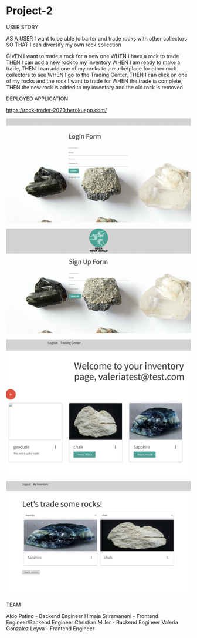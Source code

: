 # Project-2

USER STORY

AS A USER I want to be able to barter and trade rocks with other collectors
SO THAT I can diversify my own rock collection

GIVEN I want to trade a rock for a new one
WHEN I have a rock to trade
THEN I can add a new rock to my inventory
WHEN I am ready to make a trade,
THEN I can add one of my rocks to a marketplace for other rock collectors to see
WHEN I go to the Trading Center,
THEN I can click on one of my rocks and the rock I want to trade for
WHEN the trade is complete,
THEN the new rock is added to my inventory and the old rock is removed

DEPLOYED APPLICATION


https://rock-trader-2020.herokuapp.com/


![Log In page](images/login.png)


![Sign Up page](images/signup.png)


![My Inventory](images/inv.png)


![Trading Center](images/trading.png)

TEAM

Aldo Patino - Backend Engineer
Himaja Sriramaneni - Frontend Engineer/Backend Engineer
Christian Miller - Backend Engineer
Valeria Gonzalez Leyva - Frontend Engineer


